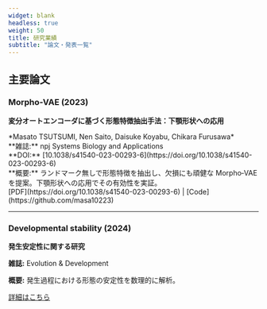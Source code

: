 ```yaml
---
widget: blank
headless: true
weight: 50
title: 研究業績
subtitle: "論文・発表一覧"
---
```


<div id="publications"></div>

## 主要論文

<div class="publication-item">

### Morpho-VAE (2023)
**変分オートエンコーダに基づく形態特徴抽出手法：下顎形状への応用**

<div class="authors">*Masato TSUTSUMI, Nen Saito, Daisuke Koyabu, Chikara Furusawa*</div>

<div class="journal">**雑誌:** npj Systems Biology and Applications</div>
<div class="doi">**DOI:** [10.1038/s41540-023-00293-6](https://doi.org/10.1038/s41540-023-00293-6)</div>

<div class="abstract">**概要:** ランドマーク無しで形態特徴を抽出し、欠損にも頑健な Morpho‑VAE を提案。下顎形状への応用でその有効性を実証。</div>

<div class="links">
[PDF](https://doi.org/10.1038/s41540-023-00293-6) | [Code](https://github.com/masa10223)
</div>

</div>

---

### Developmental stability (2024)
**発生安定性に関する研究**

**雑誌:** Evolution & Development

**概要:** 発生過程における形態の安定性を数理的に解析。

[詳細はこちら](/ja/publication/)